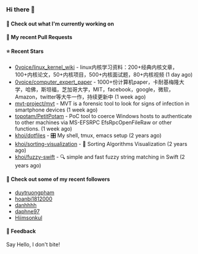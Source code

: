 ### Hi there 👋

#### 👷 Check out what I'm currently working on

#### 🔨 My recent Pull Requests


#### ⭐ Recent Stars

- [0voice/linux_kernel_wiki](https://github.com/0voice/linux_kernel_wiki) - linux内核学习资料：200&#43;经典内核文章，100&#43;内核论文，50&#43;内核项目，500&#43;内核面试题，80&#43;内核视频 (1 day ago)
- [0voice/computer_expert_paper](https://github.com/0voice/computer_expert_paper) - 1000&#43;份计算机paper，卡耐基梅隆大学，哈佛，斯坦福，芝加哥大学，MIT，facebook，google，微软，Amazon，twitter等大牛一作，持续更新中 (1 week ago)
- [mvt-project/mvt](https://github.com/mvt-project/mvt) - MVT is a forensic tool to look for signs of infection in smartphone devices (1 week ago)
- [topotam/PetitPotam](https://github.com/topotam/PetitPotam) - PoC tool to coerce Windows hosts to authenticate to other machines via MS-EFSRPC EfsRpcOpenFileRaw or other functions. (1 week ago)
- [khoi/dotfiles](https://github.com/khoi/dotfiles) - 🎛 My shell, tmux, emacs setup  (2 years ago)
- [khoi/sorting-visualization](https://github.com/khoi/sorting-visualization) - 🌈 Sorting Algorithms Visualization (2 years ago)
- [khoi/fuzzy-swift](https://github.com/khoi/fuzzy-swift) - 🔍 simple and fast fuzzy string matching in Swift (2 years ago)

#### 👯 Check out some of my recent followers

- [duytruongpham](https://github.com/duytruongpham)
- [hoanbi1812000](https://github.com/hoanbi1812000)
- [danhhhh](https://github.com/danhhhh)
- [daphne97](https://github.com/daphne97)
- [Hiimsonkul](https://github.com/Hiimsonkul)

#### 💬 Feedback

Say Hello, I don't bite!